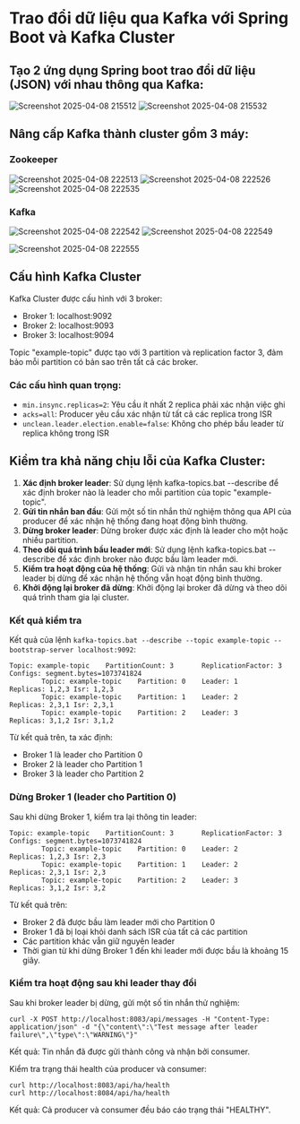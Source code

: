 # Trao đổi dữ liệu qua Kafka với Spring Boot và Kafka Cluster

## Tạo 2 ứng dụng Spring boot trao đổi dữ liệu (JSON) với nhau thông qua Kafka:
![Screenshot 2025-04-08 215512](https://github.com/user-attachments/assets/5b2d74f6-d413-4111-b306-2343278775c9)
![Screenshot 2025-04-08 215532](https://github.com/user-attachments/assets/413cc187-b8fc-476c-b17c-8fac6e3e04f0)


## Nâng cấp Kafka thành cluster gồm 3 máy:

### Zookeeper
![Screenshot 2025-04-08 222513](https://github.com/user-attachments/assets/77a14232-cbbb-474e-854e-15c183bfcc08)
![Screenshot 2025-04-08 222526](https://github.com/user-attachments/assets/69aaf9c7-a180-4562-8462-6f7498ea7566)
![Screenshot 2025-04-08 222535](https://github.com/user-attachments/assets/c2592df3-bb55-460b-97f3-026f649d01f9)


### Kafka
![Screenshot 2025-04-08 222542](https://github.com/user-attachments/assets/68a2f760-2ce4-4e31-82f0-819d9002ccfb)
![Screenshot 2025-04-08 222549](https://github.com/user-attachments/assets/5add00dc-d087-4d8b-9f11-b9b396a972c8)

![Screenshot 2025-04-08 222555](https://github.com/user-attachments/assets/531631e8-853d-48e5-8cec-1ee52674e203)


## Cấu hình Kafka Cluster

Kafka Cluster được cấu hình với 3 broker:
- Broker 1: localhost:9092
- Broker 2: localhost:9093
- Broker 3: localhost:9094

Topic "example-topic" được tạo với 3 partition và replication factor 3, đảm bảo mỗi partition có bản sao trên tất cả các broker.

### Các cấu hình quan trọng:
- `min.insync.replicas=2`: Yêu cầu ít nhất 2 replica phải xác nhận việc ghi
- `acks=all`: Producer yêu cầu xác nhận từ tất cả các replica trong ISR
- `unclean.leader.election.enable=false`: Không cho phép bầu leader từ replica không trong ISR

## Kiểm tra khả năng chịu lỗi của Kafka Cluster:

1. **Xác định broker leader**: Sử dụng lệnh kafka-topics.bat --describe để xác định broker nào là leader cho mỗi partition của topic "example-topic".
2. **Gửi tin nhắn ban đầu**: Gửi một số tin nhắn thử nghiệm thông qua API của producer để xác nhận hệ thống đang hoạt động bình thường.
3. **Dừng broker leader**: Dừng broker được xác định là leader cho một hoặc nhiều partition.
4. **Theo dõi quá trình bầu leader mới**: Sử dụng lệnh kafka-topics.bat --describe để xác định broker nào được bầu làm leader mới.
5. **Kiểm tra hoạt động của hệ thống**: Gửi và nhận tin nhắn sau khi broker leader bị dừng để xác nhận hệ thống vẫn hoạt động bình thường.
6. **Khởi động lại broker đã dừng**: Khởi động lại broker đã dừng và theo dõi quá trình tham gia lại cluster.

### Kết quả kiểm tra

Kết quả của lệnh `kafka-topics.bat --describe --topic example-topic --bootstrap-server localhost:9092`:

```
Topic: example-topic    PartitionCount: 3       ReplicationFactor: 3    Configs: segment.bytes=1073741824
        Topic: example-topic    Partition: 0    Leader: 1       Replicas: 1,2,3 Isr: 1,2,3
        Topic: example-topic    Partition: 1    Leader: 2       Replicas: 2,3,1 Isr: 2,3,1
        Topic: example-topic    Partition: 2    Leader: 3       Replicas: 3,1,2 Isr: 3,1,2
```

Từ kết quả trên, ta xác định:
- Broker 1 là leader cho Partition 0
- Broker 2 là leader cho Partition 1
- Broker 3 là leader cho Partition 2

### Dừng Broker 1 (leader cho Partition 0)

Sau khi dừng Broker 1, kiểm tra lại thông tin leader:

```
Topic: example-topic    PartitionCount: 3       ReplicationFactor: 3    Configs: segment.bytes=1073741824
        Topic: example-topic    Partition: 0    Leader: 2       Replicas: 1,2,3 Isr: 2,3
        Topic: example-topic    Partition: 1    Leader: 2       Replicas: 2,3,1 Isr: 2,3
        Topic: example-topic    Partition: 2    Leader: 3       Replicas: 3,1,2 Isr: 3,2
```

Từ kết quả trên:
- Broker 2 đã được bầu làm leader mới cho Partition 0
- Broker 1 đã bị loại khỏi danh sách ISR của tất cả các partition
- Các partition khác vẫn giữ nguyên leader
- Thời gian từ khi dừng Broker 1 đến khi leader mới được bầu là khoảng 15 giây.

### Kiểm tra hoạt động sau khi leader thay đổi

Sau khi broker leader bị dừng, gửi một số tin nhắn thử nghiệm:

```
curl -X POST http://localhost:8083/api/messages -H "Content-Type: application/json" -d "{\"content\":\"Test message after leader failure\",\"type\":\"WARNING\"}"
```

Kết quả: Tin nhắn đã được gửi thành công và nhận bởi consumer.

Kiểm tra trạng thái health của producer và consumer:
```
curl http://localhost:8083/api/ha/health
curl http://localhost:8084/api/ha/health
```

Kết quả: Cả producer và consumer đều báo cáo trạng thái "HEALTHY".
